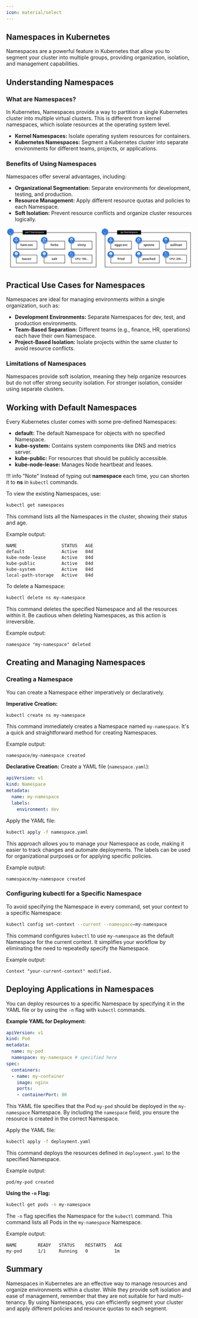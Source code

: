 ```yaml
---
icon: material/select
---
```


## Namespaces in Kubernetes

Namespaces are a powerful feature in Kubernetes that allow you to segment your cluster into multiple groups, providing organization, isolation, and management capabilities.

## Understanding Namespaces

<h3>What are Namespaces?</h3>

In Kubernetes, Namespaces provide a way to partition a single Kubernetes cluster into multiple virtual clusters. This is different from kernel namespaces, which isolate resources at the operating system level.

- **Kernel Namespaces:** Isolate operating system resources for containers.
- **Kubernetes Namespaces:** Segment a Kubernetes cluster into separate environments for different teams, projects, or applications.

<h3>Benefits of Using Namespaces</h3>

Namespaces offer several advantages, including:

- **Organizational Segmentation:** Separate environments for development, testing, and production.
- **Resource Management:** Apply different resource quotas and policies to each Namespace.
- **Soft Isolation:** Prevent resource conflicts and organize cluster resources logically.

![](../images/ns.svg)

## Practical Use Cases for Namespaces

Namespaces are ideal for managing environments within a single organization, such as:

- **Development Environments:** Separate Namespaces for dev, test, and production environments.
- **Team-Based Separation:** Different teams (e.g., finance, HR, operations) each have their own Namespace.
- **Project-Based Isolation:** Isolate projects within the same cluster to avoid resource conflicts.

<h3>Limitations of Namespaces</h3>

Namespaces provide soft isolation, meaning they help organize resources but do not offer strong security isolation. For stronger isolation, consider using separate clusters.

## Working with Default Namespaces

Every Kubernetes cluster comes with some pre-defined Namespaces:

- **default:** The default Namespace for objects with no specified Namespace.
- **kube-system:** Contains system components like DNS and metrics server.
- **kube-public:** For resources that should be publicly accessible.
- **kube-node-lease:** Manages Node heartbeat and leases.

!!! info "Note"
    Instead of typing out **namespace** each time, you can shorten it to **ns** in `kubectl` commands.

To view the existing Namespaces, use:
```sh
kubectl get namespaces
```
This command lists all the Namespaces in the cluster, showing their status and age.

Example output:
```text
NAME                 STATUS   AGE
default              Active   84d
kube-node-lease      Active   84d
kube-public          Active   84d
kube-system          Active   84d
local-path-storage   Active   84d
```

To delete a Namespace:
```sh
kubectl delete ns my-namespace
```
This command deletes the specified Namespace and all the resources within it. Be cautious when deleting Namespaces, as this action is irreversible.

Example output:
```text
namespace "my-namespace" deleted
```

## Creating and Managing Namespaces

<h3>Creating a Namespace</h3>

You can create a Namespace either imperatively or declaratively.

**Imperative Creation:**
```sh
kubectl create ns my-namespace
```
This command immediately creates a Namespace named `my-namespace`. It's a quick and straightforward method for creating Namespaces.

Example output:
```text
namespace/my-namespace created
```

**Declarative Creation:**
Create a YAML file (`namespace.yaml`):
```yaml
apiVersion: v1
kind: Namespace
metadata:
  name: my-namespace
  labels:
    environment: dev
```
Apply the YAML file:
```sh
kubectl apply -f namespace.yaml
```
This approach allows you to manage your Namespace as code, making it easier to track changes and automate deployments. The labels can be used for organizational purposes or for applying specific policies.

Example output:
```text
namespace/my-namespace created
```

<h3>Configuring kubectl for a Specific Namespace</h3>

To avoid specifying the Namespace in every command, set your context to a specific Namespace:
```sh
kubectl config set-context --current --namespace=my-namespace
```
This command configures `kubectl` to use `my-namespace` as the default Namespace for the current context. It simplifies your workflow by eliminating the need to repeatedly specify the Namespace.

Example output:
```text
Context "your-current-context" modified.
```

## Deploying Applications in Namespaces

You can deploy resources to a specific Namespace by specifying it in the YAML file or by using the `-n` flag with `kubectl` commands.

**Example YAML for Deployment:**
```yaml
apiVersion: v1
kind: Pod
metadata:
  name: my-pod
  namespace: my-namespace # specified here
spec:
  containers:
  - name: my-container
    image: nginx
    ports:
    - containerPort: 80
```
This YAML file specifies that the Pod `my-pod` should be deployed in the `my-namespace` Namespace. By including the `namespace` field, you ensure the resource is created in the correct Namespace.

Apply the YAML file:
```sh
kubectl apply -f deployment.yaml
```
This command deploys the resources defined in `deployment.yaml` to the specified Namespace.

Example output:
```text
pod/my-pod created
```

**Using the `-n` Flag:**
```sh
kubectl get pods -n my-namespace
```
The `-n` flag specifies the Namespace for the `kubectl` command. This command lists all Pods in the `my-namespace` Namespace.

Example output:
```text
NAME        READY   STATUS    RESTARTS   AGE
my-pod      1/1     Running   0          1m
```

## Summary

Namespaces in Kubernetes are an effective way to manage resources and organize environments within a cluster. While they provide soft isolation and ease of management, remember that they are not suitable for hard multi-tenancy. By using Namespaces, you can efficiently segment your cluster and apply different policies and resource quotas to each segment.